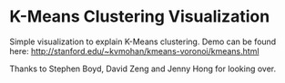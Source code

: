K-Means Clustering Visualization
======

Simple visualization to explain K-Means clustering. Demo can be found here: http://stanford.edu/~kvmohan/kmeans-voronoi/kmeans.html

Thanks to Stephen Boyd, David Zeng and Jenny Hong for looking over.
